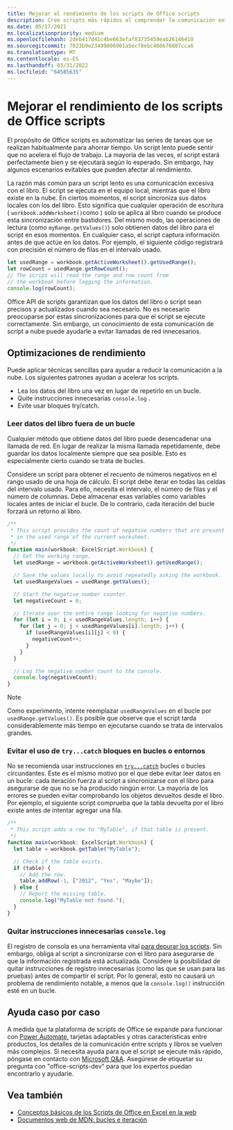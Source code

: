 ```yaml
---
title: Mejorar el rendimiento de los scripts de Office scripts
description: Cree scripts más rápidos al comprender la comunicación entre el Excel y el script.
ms.date: 05/17/2021
ms.localizationpriority: medium
ms.openlocfilehash: 2deb417d41c4be663efaf83735459eab26146410
ms.sourcegitcommit: 7023b9e23499806901a5ecf8ebc460b76887cca6
ms.translationtype: MT
ms.contentlocale: es-ES
ms.lasthandoff: 03/31/2022
ms.locfileid: "64585635"
---
```

# <a name="improve-the-performance-of-your-office-scripts"></a>Mejorar el rendimiento de los scripts de Office scripts

El propósito de Office scripts es automatizar las series de tareas que se realizan habitualmente para ahorrar tiempo. Un script lento puede sentir que no acelera el flujo de trabajo. La mayoría de las veces, el script estará perfectamente bien y se ejecutará según lo esperado. Sin embargo, hay algunos escenarios evitables que pueden afectar al rendimiento.

La razón más común para un script lento es una comunicación excesiva con el libro. El script se ejecuta en el equipo local, mientras que el libro existe en la nube. En ciertos momentos, el script sincroniza sus datos locales con los del libro. Esto significa que cualquier operación de escritura ( `workbook.addWorksheet()`como ) solo se aplica al libro cuando se produce esta sincronización entre bastidores. Del mismo modo, las operaciones de lectura (como `myRange.getValues()`) solo obtienen datos del libro para el script en esos momentos. En cualquier caso, el script captura información antes de que actúe en los datos. Por ejemplo, el siguiente código registrará con precisión el número de filas en el intervalo usado.

```TypeScript
let usedRange = workbook.getActiveWorksheet().getUsedRange();
let rowCount = usedRange.getRowCount();
// The script will read the range and row count from
// the workbook before logging the information.
console.log(rowCount);
```

Office API de scripts garantizan que los datos del libro o script sean precisos y actualizados cuando sea necesario. No es necesario preocuparse por estas sincronizaciones para que el script se ejecute correctamente. Sin embargo, un conocimiento de esta comunicación de script a nube puede ayudarle a evitar llamadas de red innecesarios.

## <a name="performance-optimizations"></a>Optimizaciones de rendimiento

Puede aplicar técnicas sencillas para ayudar a reducir la comunicación a la nube. Los siguientes patrones ayudan a acelerar los scripts.

- Lea los datos del libro una vez en lugar de repetirlo en un bucle.
- Quite instrucciones innecesarias `console.log` .
- Evite usar bloques try/catch.

### <a name="read-workbook-data-outside-of-a-loop"></a>Leer datos del libro fuera de un bucle

Cualquier método que obtiene datos del libro puede desencadenar una llamada de red. En lugar de realizar la misma llamada repetidamente, debe guardar los datos localmente siempre que sea posible. Esto es especialmente cierto cuando se trata de bucles.

Considere un script para obtener el recuento de números negativos en el rango usado de una hoja de cálculo. El script debe iterar en todas las celdas del intervalo usado. Para ello, necesita el intervalo, el número de filas y el número de columnas. Debe almacenar esas variables como variables locales antes de iniciar el bucle. De lo contrario, cada iteración del bucle forzará un retorno al libro.

```TypeScript
/**
 * This script provides the count of negative numbers that are present
 * in the used range of the current worksheet.
 */
function main(workbook: ExcelScript.Workbook) {
  // Get the working range.
  let usedRange = workbook.getActiveWorksheet().getUsedRange();

  // Save the values locally to avoid repeatedly asking the workbook.
  let usedRangeValues = usedRange.getValues();

  // Start the negative number counter.
  let negativeCount = 0;

  // Iterate over the entire range looking for negative numbers.
  for (let i = 0; i < usedRangeValues.length; i++) {
    for (let j = 0; j < usedRangeValues[i].length; j++) {
      if (usedRangeValues[i][j] < 0) {
        negativeCount++;
      }
    }
  }

  // Log the negative number count to the console.
  console.log(negativeCount);
}
```

> [!NOTE]
> Como experimento, intente reemplazar `usedRangeValues` en el bucle por `usedRange.getValues()`. Es posible que observe que el script tarda considerablemente más tiempo en ejecutarse cuando se trata de intervalos grandes.

### <a name="avoid-using-trycatch-blocks-in-or-surrounding-loops"></a>Evitar el uso de `try...catch` bloques en bucles o entornos

No se recomienda usar instrucciones en [`try...catch`](https://developer.mozilla.org/docs/Web/JavaScript/Reference/Statements/try...catch) bucles o bucles circundantes. Este es el mismo motivo por el que debe evitar leer datos en un bucle: cada iteración fuerza al script a sincronizarse con el libro para asegurarse de que no se ha producido ningún error. La mayoría de los errores se pueden evitar comprobando los objetos devueltos desde el libro. Por ejemplo, el siguiente script comprueba que la tabla devuelta por el libro existe antes de intentar agregar una fila.

```TypeScript
/**
 * This script adds a row to "MyTable", if that table is present.
 */
function main(workbook: ExcelScript.Workbook) {
  let table = workbook.getTable("MyTable");

  // Check if the table exists.
  if (table) {
    // Add the row.
    table.addRow(-1, ["2012", "Yes", "Maybe"]);
  } else {
    // Report the missing table.
    console.log("MyTable not found.");
  }
}
```

### <a name="remove-unnecessary-consolelog-statements"></a>Quitar instrucciones innecesarias `console.log`

El registro de consola es una herramienta vital [para depurar los scripts](../testing/troubleshooting.md). Sin embargo, obliga al script a sincronizarse con el libro para asegurarse de que la información registrada está actualizada. Considere la posibilidad de quitar instrucciones de registro innecesarias (como las que se usan para las pruebas) antes de compartir el script. Por lo general, esto no causará un problema de rendimiento notable, a menos que la `console.log()` instrucción esté en un bucle.

## <a name="case-by-case-help"></a>Ayuda caso por caso

A medida que la plataforma de scripts de Office se expande para funcionar con [Power Automate](https://flow.microsoft.com/)[,](/adaptive-cards) tarjetas adaptables y otras características entre productos, los detalles de la comunicación entre scripts y libros se vuelven más complejos. Si necesita ayuda para que el script se ejecute más rápido, póngase en contacto con [Microsoft Q&A](/answers/topics/office-scripts-excel-dev.html). Asegúrese de etiquetar su pregunta con "office-scripts-dev" para que los expertos puedan encontrarlo y ayudarle.

## <a name="see-also"></a>Vea también

- [Conceptos básicos de los Scripts de Office en Excel en la web](scripting-fundamentals.md)
- [Documentos web de MDN: bucles e iteración](https://developer.mozilla.org/docs/Web/JavaScript/Guide/Loops_and_iteration)
